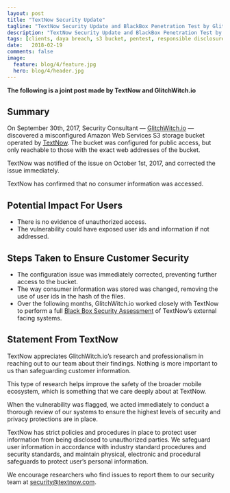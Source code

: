 ```yaml
---
layout: post
title: "TextNow Security Update"
tagline: "TextNow Security Update and BlackBox Penetration Test by GlitchWitch.io"
description: "TextNow Security Update and BlackBox Penetration Test by GlitchWitch.io"
tags: [clients, daya breach, s3 bucket, pentest, responsible disclosure]
date:   2018-02-19
comments: false
image:
  feature: blog/4/feature.jpg
  hero: blog/4/header.jpg
---
```

__The following is a joint post made by TextNow and GlitchWitch.io__

## ﻿Summary
On September 30th, 2017, Security Consultant — [GlitchWitch.io](https://glitchwitch.io/) — discovered a misconfigured Amazon Web Services S3 storage bucket operated by [TextNow](https://textnow.com/). The bucket was configured for public access, but only reachable to those with the exact web addresses of the bucket.


TextNow was notified of the issue on October 1st, 2017, and corrected the issue immediately.

TextNow has confirmed that no consumer information was accessed.

## Potential Impact For Users
 - There is no evidence of unauthorized access.
 - The vulnerability could have exposed user ids and information if not addressed.

## Steps Taken to Ensure Customer Security
 - The configuration issue was immediately corrected, preventing further access to the bucket.
 - The way consumer information was stored was changed, removing the use of user ids in the hash of the files.
 - Over the following months, GlitchWitch.io worked closely with TextNow to perform a full [Black Box Security Assessment](https://glitchwitch.io/) of TextNow’s external facing systems.

## Statement From TextNow
TextNow appreciates GlitchWitch.io’s research and professionalism in reaching out to our team about their findings. Nothing is more important to us than safeguarding customer information.

This type of research helps improve the safety of the broader mobile ecosystem, which is something that we care deeply about at TextNow.

When the vulnerability was flagged, we acted immediately to conduct a thorough review of our systems to ensure the highest levels of security and privacy protections are in place.

TextNow has strict policies and procedures in place to protect user information from being disclosed to unauthorized parties. We safeguard user information in accordance with industry standard procedures and security standards, and maintain physical, electronic and procedural safeguards to protect user’s personal information.


We encourage researchers who find issues to report them to our security team at [security@textnow.com](mailto:security@textnow.com).
